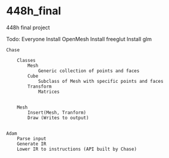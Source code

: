 # 448h_final
448h final project


Todo:
	Everyone
		Install OpenMesh
		Install freeglut
		Install glm

	Chase

		Classes
			Mesh
				Generic collection of points and faces
			Cube
				Subclass of Mesh with specific points and faces
			Transform
				Matrices


		Mesh
			Insert(Mesh, Tranform)
			Draw (Writes to output)

		
	Adam
		Parse input
		Generate IR
		Lower IR to instructions (API built by Chase)